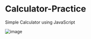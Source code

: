 # Calculator-Practice
Simple Calculator using JavaScript


![image](https://github.com/user-attachments/assets/1dfdfa0b-17e7-4861-8893-847c4c0ab569)
